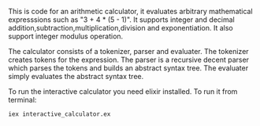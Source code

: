 

This is code for an arithmetic calculator, it evaluates arbitrary mathematical expresssions such as "3 + 4 * (5 - 1)". It supports integer and decimal addition,subtraction,multiplication,division and exponentiation. It also support integer modulus operation. 

The calculator consists of a tokenizer, parser and evaluater. The tokenizer creates tokens for the expression. The parser is a recursive decent parser which parses the tokens and builds an abstract syntax tree. The evaluater simply evaluates the abstract syntax tree. 

To run the interactive calculator you need elixir installed. To run it from terminal:

    iex interactive_calculator.ex
